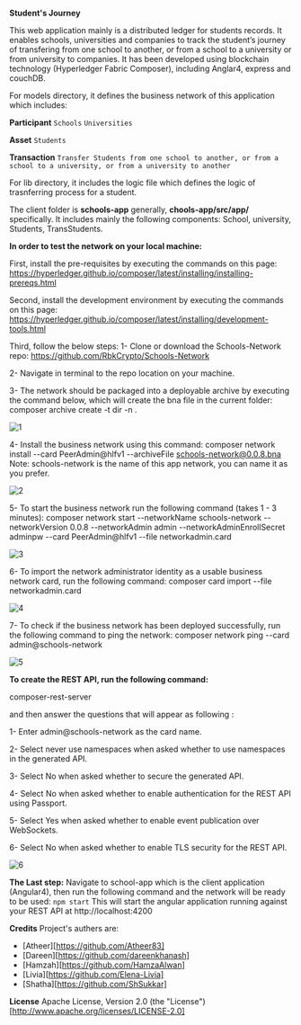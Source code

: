 **Student's Journey**

This web application mainly is a distributed ledger for students records. It enables schools, universities and companies to track the student’s journey of transfering from one school to another, or from a school to a university or from university to companies.
It has been developed using blockchain technology (Hyperledger Fabric Composer), including Anglar4, express and couchDB. 


For models directory, it defines the business network of this application which includes:

**Participant**
`Schools`
`Universities`

**Asset**
`Students`

**Transaction**
`Transfer Students from one school to another, or from a school to a university, or from a university to another`

For lib directory, it includes the logic file which defines the logic of trasnferring process for a student.

The client folder is **schools-app** generally, **chools-app/src/app/** specifically.
It includes mainly the following components: School, university, Students, TransStudents.


**In order to test the network on your local machine:**

First, install the pre-requisites by executing the commands on this page:
https://hyperledger.github.io/composer/latest/installing/installing-prereqs.html

Second, install the development environment by executing the commands on this page:
https://hyperledger.github.io/composer/latest/installing/development-tools.html
 
Third, follow the below steps:
1- Clone or download the Schools-Network repo:
https://github.com/RbkCrypto/Schools-Network

2- Navigate in terminal to the repo location on your machine. 

3- The network should be packaged into a deployable archive by executing the command below, which will create the bna file in the current folder: 
composer archive create -t dir -n .
   

![1](https://user-images.githubusercontent.com/36267291/40787989-a253335e-64f7-11e8-9d31-e96a4ba518eb.png)

4- Install the business network using this command:
   composer network install --card PeerAdmin@hlfv1 --archiveFile schools-network@0.0.8.bna
   Note: schools-network is the name of this app network, you can name it as you prefer.

![2](https://user-images.githubusercontent.com/36267291/40788099-ea687d2a-64f7-11e8-9be2-95a1b453166f.png)

5- To start the business network run the following command (takes 1 - 3 minutes): 
   composer  network start --networkName schools-network --networkVersion 0.0.8 --networkAdmin admin --networkAdminEnrollSecret adminpw --card PeerAdmin@hlfv1 --file networkadmin.card

![3](https://user-images.githubusercontent.com/36267291/40788118-f4003878-64f7-11e8-88d5-93d403cf0423.png)

6- To import the network administrator identity as a usable business network card, run the following command:
   composer card import --file networkadmin.card

![4](https://user-images.githubusercontent.com/36267291/40788133-0059b04a-64f8-11e8-8407-9779abf35a35.png)

7- To check if the business network has been deployed successfully, run the following command to ping the network: 
   composer network ping --card admin@schools-network

![5](https://user-images.githubusercontent.com/36267291/40788239-46c8888a-64f8-11e8-9135-d2d3b7b8edd1.png)

**To create the REST API, run the following command:**

   composer-rest-server
   
   and then answer the questions that will appear as following :
   
   1- Enter admin@schools-network as the card name.
   
   2- Select never use namespaces when asked whether to use namespaces in the generated API.
   
   3- Select No when asked whether to secure the generated API.
   
   4- Select No when asked whether to enable authentication for the REST API using Passport.
   
   5- Select Yes when asked whether to enable event publication over WebSockets.
   
   6- Select No when asked whether to enable TLS security for the REST API.

![6](https://user-images.githubusercontent.com/36267291/40788297-615474c0-64f8-11e8-9177-909c4cb6494a.png)
  
   
   **The Last step:**
       Navigate to school-app which is the client application (Angular4),
       then run the following command and the network will be ready to be used:
       `npm start`
       This will start the angular application running against your REST API at http://localhost:4200
       

**Credits**
Project's authers are:
- [Atheer][https://github.com/Atheer83]
- [Dareen][https://github.com/dareenkhanash]
- [Hamzah][https://github.com/HamzaAlwan]
- [Livia][https://github.com/Elena-Livia]
- [Shatha][https://github.com/ShSukkar]

**License**
Apache License, Version 2.0 (the "License") [http://www.apache.org/licenses/LICENSE-2.0]

